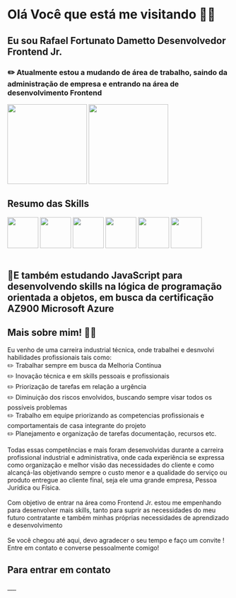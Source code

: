 # Olá Você que está me visitando 👋🏽

## Eu sou Rafael Fortunato Dametto Desenvolvedor Frontend Jr.

### ✏️ Atualmente estou a mudando de área de trabalho, saindo da administração de empresa e entrando na área de desenvolvimento Frontend
<div>
  <img height="180em" src="https://github-readme-stats.vercel.app/api?username=Caco0&show_icons=true&theme=radical"/>
  <img height="180em" src="https://github-readme-stats.vercel.app/api/top-langs/?username=Caco0&size_weight=0.5&count_weight=0.5&theme=tokyonight"/>
</div>

## Resumo das Skills
<div>
   <img height="70em" src="https://cdn.jsdelivr.net/gh/devicons/devicon/icons/html5/html5-original-wordmark.svg" />
   <img height="70em" src="https://cdn.jsdelivr.net/gh/devicons/devicon/icons/css3/css3-original-wordmark.svg" />
   <img height="70em" src="https://cdn.jsdelivr.net/gh/devicons/devicon/icons/tailwindcss/tailwindcss-original-wordmark.svg" />
   <img height="70em" src="https://cdn.jsdelivr.net/gh/devicons/devicon/icons/javascript/javascript-original.svg" />
   <img height="70em" src="https://cdn.jsdelivr.net/gh/devicons/devicon/icons/bootstrap/bootstrap-original-wordmark.svg"/>
   <img height="70em" src="https://cdn.jsdelivr.net/gh/devicons/devicon/icons/azure/azure-original-wordmark.svg" />
</div>
</br>

## 📖E também estudando JavaScript para desenvolvendo skills na lógica de programação orientada a objetos, em busca da certificação AZ900 Microsoft Azure


## Mais sobre mim! 🧔🏽

Eu venho de uma carreira industrial técnica, onde trabalhei e desnvolvi habilidades profissionais tais como: </br>
✏️ Trabalhar sempre em busca da Melhoria Contínua </br>
✏️ Inovação técnica e em skills pessoais e profissionais </br>
✏️ Priorização de tarefas em relação a urgência </br>
✏️ Diminuição dos riscos envolvidos, buscando sempre visar todos os possíveis problemas </br>
✏️ Trabalho em equipe priorizando as competencias profissionais e comportamentais de casa integrante do projeto </br>
✏️ Planejamento e organização de tarefas documentação, recursos etc. </br> 

Todas essas competências e mais foram desenvolvidas durante a carreira profissional industrial e administrativa, onde cada experiência se expressa como organização e melhor visão das necessidades do cliente e como alcançá-las objetivando sempre o custo menor e a qualidade do serviço ou produto entregue ao cliente final, seja ele uma grande empresa, Pessoa Jurídica ou Física. </br></br>
Com objetivo de entrar na área como Frontend Jr. estou me empenhando para desenvolver mais skills, tanto para suprir as necessidades do meu futuro contratante e também minhas próprias necessidades de aprendizado e desenvolvimento</br></br>
Se você chegou até aqui, devo agradecer o seu tempo e faço um convite !
Entre em contato e converse pessoalmente comigo!</br>

## Para entrar em contato 

<div>
   <a href="https://github.com/Caco0">
        <img src="https://img.shields.io/badge/GitHub-100000?style=for-the-badge&logo=github&logoColor=white" alt="">
    </a>
  <a href="https://github.com/Caco0">
        <img src="https://img.shields.io/badge/website-000000?style=for-the-badge&logo=About.me&logoColor=white" alt="">
    </a>
    <a href="cacotpds@gmail.com">
        <img src="https://img.shields.io/badge/Gmail-D14836?style=for-the-badge&logo=gmail&logoColor=white" alt="">
    </a>
  <a href="https://wa.me/5519974096150">
        <img src="https://img.shields.io/badge/WhatsApp-25D366?style=for-the-badge&logo=whatsapp&logoColor=white" alt="">
    </a>
  <a href="https://www.facebook.com/rfdametto">
        <img src="https://img.shields.io/badge/Facebook-1877F2?style=for-the-badge&logo=facebook&logoColor=white" alt="">
    </a>
  <a href="https://www.instagram.com/cacoeu/">
        <img src="https://img.shields.io/badge/Instagram-E4405F?style=for-the-badge&logo=instagram&logoColor=white" alt="">
  </a>
</div>

